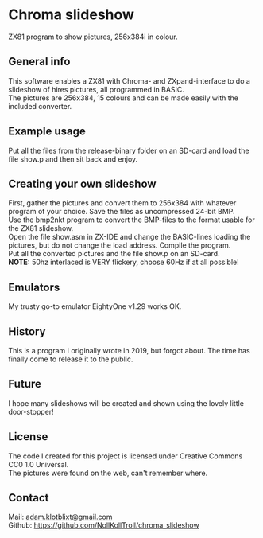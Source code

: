 # Chroma slideshow

ZX81 program to show pictures, 256x384i in colour.

## General info

This software enables a ZX81 with Chroma- and ZXpand-interface to do a slideshow of hires pictures, all programmed in BASIC.<br>
The pictures are 256x384, 15 colours and can be made easily with the included converter.

## Example usage

Put all the files from the release-binary folder on an SD-card and load the file show.p and then sit back and enjoy.

## Creating your own slideshow

First, gather the pictures and convert them to 256x384 with whatever program of your choice. Save the files as uncompressed 24-bit BMP.<br>
Use the bmp2nkt program to convert the BMP-files to the format usable for the ZX81 slideshow.<br>
Open the file show.asm in ZX-IDE and change the BASIC-lines loading the pictures, but do not change the load address. Compile the program.<br>
Put all the converted pictures and the file show.p on an SD-card.<br>
**NOTE:** 50hz interlaced is VERY flickery, choose 60Hz if at all possible!

## Emulators

My trusty go-to emulator EightyOne v1.29 works OK.<br>

## History

This is a program I originally wrote in 2019, but forgot about. The time has finally come to release it to the public.

## Future

I hope many slideshows will be created and shown using the lovely little door-stopper!

## License

The code I created for this project is licensed under Creative Commons CC0 1.0 Universal.<br>
The pictures were found on the web, can't remember where.

## Contact

Mail: <adam.klotblixt@gmail.com><br>
Github: <https://github.com/NollKollTroll/chroma_slideshow>